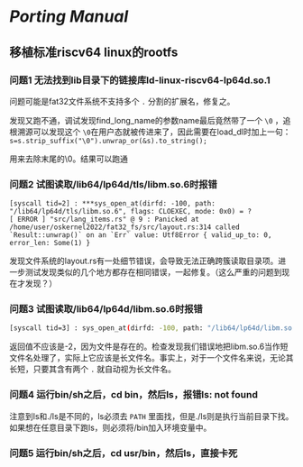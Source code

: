# *Porting Manual*

## 移植标准riscv64 linux的rootfs

### 问题1 无法找到lib目录下的链接库ld-linux-riscv64-lp64d.so.1

问题可能是fat32文件系统不支持多个 `.` 分割的扩展名，修复之。

发现又跑不通，调试发现find_long_name的参数name最后竟然带了一个 `\0` ，追根溯源可以发现这个 `\0`在用户态就被传进来了，因此需要在load_dl时加上一句：`s=s.strip_suffix("\0").unwrap_or(&s).to_string();`

用来去除末尾的\0。结果可以跑通

### 问题2 试图读取/lib64/lp64d/tls/libm.so.6时报错

```shell
[syscall tid=2] : ***sys_open_at(dirfd: -100, path: "/lib64/lp64d/tls/libm.so.6", flags: CLOEXEC, mode: 0x0) = ?
[ ERROR ] "src/lang_items.rs" @ 9 : Panicked at /home/user/oskernel2022/fat32_fs/src/layout.rs:314 called `Result::unwrap()` on an `Err` value: Utf8Error { valid_up_to: 0, error_len: Some(1) }
```

发现文件系统的layout.rs有一处细节错误，会导致无法正确跨簇读取目录项。进一步测试发现类似的几个地方都存在相同错误，一起修复。（这么严重的问题到现在才发现？）

### 问题3 试图读取/lib64/lp64d/libm.so.6时报错

```sh
[syscall tid=3] : sys_open_at(dirfd: -100, path: "/lib64/lp64d/libm.so.6", flags: CLOEXEC, mode: 0x0) = -2
```

返回值不应该是-2，因为文件是存在的。检查发现我们错误地把libm.so.6当作短文件名处理了，实际上它应该是长文件名。事实上，对于一个文件名来说，无论其长短，只要其含有两个 `.` 就自动视为长文件名。

### 问题4 运行bin/sh之后，cd bin，然后ls，报错ls: not found

注意到ls和./ls是不同的，ls必须去 `PATH` 里面找，但是./ls则是执行当前目录下找。如果想在任意目录下跑ls，则必须将/bin加入环境变量中。

### 问题5 运行bin/sh之后，cd usr/bin，然后ls，直接卡死
